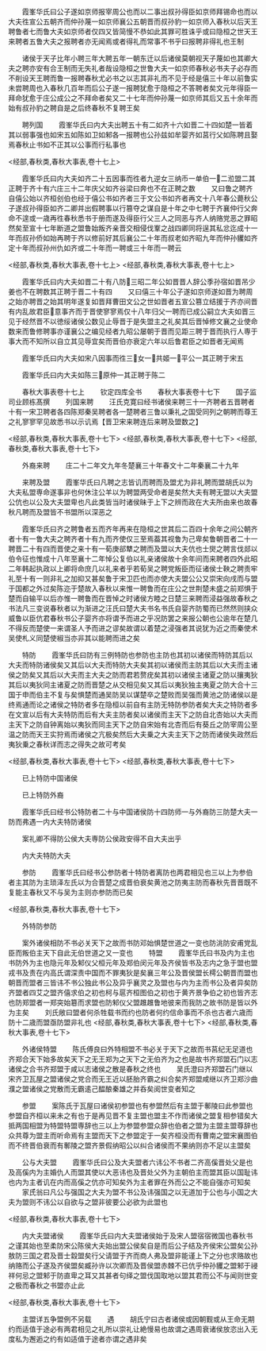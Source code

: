 <!-- { "loadSidebar": true } -->
　　霞峯华氏曰公子遂如京师报宰周公也而以二事出叔孙得臣如京师拜锡命也而以大夫徃宣公五朝齐而仲孙蔑一如京师襄公五朝晋而叔孙豹一如京师入春秋以后天王聘鲁者七而鲁大夫如京师者仅四又皆简慢不恭如此其罪可胜诛乎或曰隐桓之世天王来聘者五鲁大夫之报聘者亦无闻焉或者得礼而常事不书乎曰报聘非得礼也王制

　　诸侯于天子比年小聘三年大聘五年一朝东迁以后诸侯莫朝视天子蔑如也其卿大夫之聘亦安有合王制而无失礼者哉设隐桓之世鲁大夫一如京师春秋必书夫子必存而不削设天王聘而鲁一报聘春秋尤必书之以志其非礼而不见于经是僖三十年以前鲁实未尝聘周也入春秋几百年而后公子遂一报聘犹愈于隐桓之不答聘者矣文元年得臣一拜命犹愈于庄公成公之不拜命者矣又二十七年而仲孙蔑一如京师其后又五十余年而始有叔孙豹之聘自是之后终春秋不复聘王矣

　　聘列国
　　霞峯华氏曰内大夫出聘五十有二如齐十六如晋二十四如楚一皆着其以弱事强也如宋五如陈如卫如邾各一报聘也公孙兹如牟婴齐如莒行父如陈聘且娶焉春秋止书如不正其以公事而行私事也

<经部,春秋类,春秋大事表,卷十七上>

　　霞峯华氏曰内大夫如齐二十五因事而徃者九逆女三纳币一单伯一二涖盟二其正聘于齐十有六庄三十二年庆父如齐谷梁曰奔也不在正聘之数
　　又曰鲁之聘齐自僖公始以齐桓创伯也经于僖公书如齐者三于文公书如齐者再文十八年春公薨秋公子遂叔孙得臣如齐二卿并出假聘事以行篡夺之谋自是十年之中七聘于齐襄仲行父奔命不遑或一歳再徃春秋悉书于册而遂及得臣行父三人之同恶与齐人纳赂党恶之罪昭然矣至宣十七年断道之盟鲁始叛齐亲晋交相侵伐鞌之战四卿同将逞其私忿迄成十一年而叔孙侨如始再聘于齐以修前好其后襄公二十年而叔老如齐昭九年而仲孙貜如齐定十年而叔孙州仇如齐或二十年而一聘或三十年而一聘云

<经部,春秋类,春秋大事表,卷十七上>
<经部,春秋类,春秋大事表,卷十七上>

　　霞峯华氏曰内大夫如晋二十有八防三昭二年公如晋晋人辞公季孙宿如晋吊少姜也不在聘数其正聘于晋二十有四
　　又曰僖三十年公子遂如京师遂如晋为聘周之始亦聘晋之始其明年遂复如晋拜曹田文公之世如晋者五宣公篡立结援于齐亦间晋有内乱故君臣意事齐而于晋使寥寥焉仅十八年归父一聘而已成公嗣立大夫如晋三见于经然晋不以徳绥诸侯公数见止辱晋于是失盟主之礼矣其后晋悼修文襄之业使命数来而鲁修聘事亦谨襄公之编见经者九昭公屡朝于晋而见距三聘于晋而执行人専于事大而不知所以自立其见辱宜矣而晋伯亦衰定六年以后鲁君臣之如晋者无闻焉

　　霞峯华氏曰内大夫如宋八因事而徃三女一共姬一平公一其正聘于宋五

　　霞峯华氏曰内大夫如陈三原仲一其正聘于陈二



　　春秋大事表卷十七上
　　钦定四库全书
　　春秋大事表卷十七下
　　国子监司业顾栋髙撰
　　列国来聘
　　汪氏克寛曰经书诸侯来聘三十一齐聘者五晋聘者十有一宋卫聘者各四陈郑秦吴聘者各一楚聘者三鲁以秉礼之国受同列之朝聘而尊王之礼寥寥罕见故悉书以示讥焉【晋卫宋来聘连后来聘及盟数之】

<经部,春秋类,春秋大事表,卷十七下>
<经部,春秋类,春秋大事表,卷十七下>
<经部,春秋类,春秋大事表,卷十七下>

　　外裔来聘
　　庄二十二年文九年冬楚襄三十年春文十二年秦襄二十九年

　　来聘及盟
　　霞峯华氏曰凡聘之志皆讥而聘而及盟尤为非礼聘而盟胡氏以为大夫私盟専命遂事非也何休注公羊以为聘盟两受命者是矣然大夫有聘无盟以大夫盟公伉也以公及大夫盟卑也凡此类皆当时诸侯昧于上下之辨而政在大夫所由来也故春秋凡聘而及盟皆不书盟所以深恶之

　　霞峯华氏曰齐之聘鲁者五而齐年再来在隐桓之世其后二百四十余年之间公朝齐者十有一鲁大夫之聘齐者十有九而齐使仅三至焉葢其视鲁为己卑矣鲁朝晋者二十一聘晋二十有四而晋使之来十有一荀庚郤犨之聘而及盟以大夫伉也士爕之聘言伐郯以伯令征也惟成十八年至襄十二年悼公复伯以礼亲诸侯故十余年间而来聘者四外此昭二年韩起执政以上卿将命庶几以礼来者乎若荀吴之聘党叛臣而征诸侯士鞅之聘责牢礼至十有一则非礼之加抑又甚矣鲁于宋卫匹也而亦使大夫盟公公又崇宋向戌而与盟于国都之外过矣陈迩于楚故入春秋以来惟一聘鲁而在庄公之世荆楚未盛之前郑惧于楚而自输平以后亦惟一聘鲁而在晋悼之时诸侯方睦之日楚三来聘而浸益强故春秋之书法凡三变说春秋者以为渐进之汪氏曰楚大夫书名书氏自婴齐防蜀而已然然则挟众威鲁以臣伉君春秋书公子婴齐亦将谓予而进之乎况防罢之来报公朝也公逾年在楚几不得反而楚使一来谓圣人予而进之谬矣故谓以着楚之浸强者其说犹为近之而秦使术吴使札义同楚使椒当亦非其以能聘而进之矣

　　特防
　　霞峯华氏曰防有三例特防也参防也主防也其初以诸侯而特防其后以大夫而特防诸侯矣又其后以大夫而特防大夫矣其初以诸侯而主防其后以大夫而主诸侯之防矣又其后以大夫而主大夫之防而君若赘疣矣其初以诸侯主诸夏之防以攘夷狄其后以夷狄同主诸夏之防而晋楚之从交相见矣又其后以夷狄独主夷夏之防大合十三国于申而伯主不复与矣惧楚而通吴防吴以谋楚卒之楚败而吴强而黄池之防诸侯以是终焉通而论之诸侯之特防者多在隐桓以前自有主防无特防参防者矣大夫之特防者多在文宣以后有大夫特防而后有大夫主防者矣以诸侯而主天下之防自北杏始以大夫而主天下之防自钟离始以夷狄而同主天下之防自宋始有北杏而后有葵丘之防宰周公至温之防而天王实狩焉而诸侯之亢极矣然后大夫乗之大夫主天下之防而诸侯失政然后夷狄乗之春秋详而志之得失之故可考矣

<经部,春秋类,春秋大事表,卷十七下>
<经部,春秋类,春秋大事表,卷十七下>

　　已上特防中国诸侯

　　已上特防外裔

　　霞峯华氏曰经书公特防者二十与中国诸侯防十四防师一与外裔防三防楚大夫一防而弗遇一内大夫特防诸侯

　　案礼卿不得防公侯大夫専防公侯政安得不自大夫出乎

　　内大夫特防大夫

　　参防
　　霞峯华氏曰经书公参防者十特防者离防也两君相见也三以上为参伯者主其防为主琐泽左氏以为合晋楚之成晋伯衰矣黄池之防夷主防而春秋先晋晋既不复能主春秋又不与吴为主则亦参防而已矣

<经部,春秋类,春秋大事表,卷十七下>

　　外特防参防

　　案外诸侯相防不书必关天下之故而书防邓始惧楚世道之一变也防洮防安甫党乱臣而叛伯主天下自此无伯世道之又一变也
　　特盟
　　霞峯华氏曰书及内为主也书防外为主也隐元年及邾仪父桓元年及郑伯闵元年及齐侯皆书及志内之急于盟也盟戎书及责在内高氏谓深责中国而不罪夷狄是矣襄三年公及晋侯盟长樗公朝晋而盟也朝晋而盟者三皆讳不书公独此书公及异乎襄灵之及盟也与内为主而书公及者异矣防齐盟者四艾之盟齐僖求伯之初也柯与扈齐桓图伯之初也于黄齐景争伯之初也皆齐志也防郑盟者一郑突始簒而求盟也防邾仪父盟趡趡鲁地彼来而我防之故书防是皆以外为主矣
　　刘氏敞曰盟者何杀牲载书而约也防者何约信命事而不杀也古者六歳而防十二歳而盟亟防盟非礼也
<经部,春秋类,春秋大事表,卷十七下>
<经部,春秋类,春秋大事表,卷十七下>

　　外诸侯特盟
　　陈氏傅良曰外特相盟不书必关于天下之故而书莒纪无足道也齐郑合天下始多故矣天下之无王郑为之天下之无伯齐为之也是故书齐郑盟石门以志诸侯之合书齐郑盟于咸以志诸侯之散是春秋之终也
　　吴氏澄曰齐郑盟石门继以宋齐卫瓦屋之盟诸侯之党合而无王近以胚胎齐霸之纠合矣齐郑盟咸继以齐卫郑沙曲濮之盟诸侯之党散而无霸逺己醖酿秦雄之并呑矣阅世变者知之

　　参盟
　　案陈氏于瓦屋曰诸侯初参盟也有参盟然后有主盟于鄟陵曰此参盟也参盟自齐桓以来未之有也于是再见晋不复主盟也盟主不作而诸侯之盟复相参错矣大抵两国相盟为特盟特盟専辞也三以上为参盟参盟众辞也伯者之盟为主盟主盟尊辞也众共尊为盟主而听命焉有主盟而天下之参盟定于一矣齐桓没而有曹南之盟宋襄图伯而不终晋伯衰而有鄟陵之盟齐景假纳昭公以纠合诸侯而不果纳则亦不足以主盟矣



　　公与大夫盟
　　霞峯华氏曰公及大夫盟者六讳公不书者二齐高傒晋处父是也及高傒内为主婚仇人而盟其使以大恶讳也及晋处父外为主朝伯主而盟其臣以国耻讳也内为主者讥在内而高傒之伉亦可知矣外为主者罪在外而公之不能自强亦可知矣
　　家氏翁曰凡公与强国之大夫为盟不书公及讳强国之以无道加于公也与小国之大夫为盟则不讳公以自欲与之盟非彼要公必欲为此盟也

<经部,春秋类,春秋大事表,卷十七下>

　　内大夫盟诸侯
　　霞峯华氏曰内大夫盟诸侯始于及宋人盟宿宿微国也春秋书之谨其始也至柔防宋公陈侯大夫始出盟公侯矣自是而后公子结及齐侯宋公盟矣公孙敖防三国之君及晋士縠盟矣行父请盟于齐而商人弗及盟非能谨上下之分也求赂故也纳赂而公子遂及齐侯盟矣臧孙许以次卿而及晋侯盟赤棘不已伉乎仲孙貜之盟邾于祲祥何忌之盟邾于防直卑之耳又其甚者句绎之盟伐国取地以盟其君而公不与闻则世变之极而春秋之书盟亦止此

<经部,春秋类,春秋大事表,卷十七下>

　　主盟详五争盟例不另载
　　遇
　　胡氏宁曰古者诸侯或因朝觐或从王命无期约而适值于途必有两君相见之礼所以崇礼让絶慢易也故谓之遇周衰诸侯放恣出入无度私为邂逅之约有如适值于途者亦谓之遇非矣
